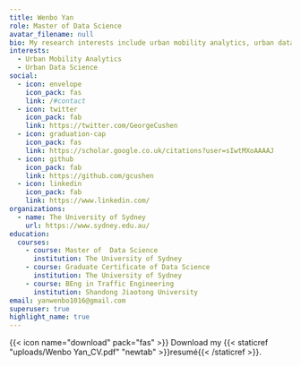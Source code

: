 ```yaml
---
title: Wenbo Yan
role: Master of Data Science
avatar_filename: null
bio: My research interests include urban mobility analytics, urban data science
interests:
  - Urban Mobility Analytics
  - Urban Data Science
social:
  - icon: envelope
    icon_pack: fas
    link: /#contact
  - icon: twitter
    icon_pack: fab
    link: https://twitter.com/GeorgeCushen
  - icon: graduation-cap
    icon_pack: fas
    link: https://scholar.google.co.uk/citations?user=sIwtMXoAAAAJ
  - icon: github
    icon_pack: fab
    link: https://github.com/gcushen
  - icon: linkedin
    icon_pack: fab
    link: https://www.linkedin.com/
organizations:
  - name: The University of Sydney
    url: https://www.sydney.edu.au/
education:
  courses:
    - course: Master of  Data Science
      institution: The University of Sydney
    - course: Graduate Certificate of Data Science
      institution: The University of Sydney
    - course: BEng in Traffic Engineering
      institution: Shandong Jiaotong University
email: yanwenbo1016@gmail.com
superuser: true
highlight_name: true
---
```

{{< icon name="download" pack="fas" >}} Download my {{< staticref "uploads/Wenbo Yan_CV.pdf" "newtab" >}}resumé{{< /staticref >}}.